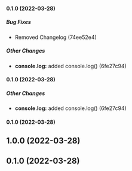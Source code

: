 #### 0.1.0 (2022-03-28)

##### Bug Fixes

*  Removed Changelog (74ee52e4)

##### Other Changes

* **console.log:**  added console.log() (6fe27c94)

#### 0.1.0 (2022-03-28)

##### Other Changes

* **console.log:**  added console.log() (6fe27c94)

#### 0.1.0 (2022-03-28)

## 1.0.0 (2022-03-28)

## 0.1.0 (2022-03-28)


